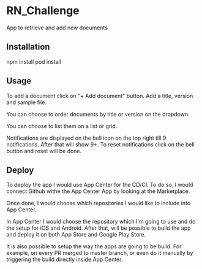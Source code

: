 # RN_Challenge

App to retrieve and add new documents

## Installation

npm install
pod install

## Usage

To add a document click on "+ Add document" button. Add a title, version and sample file.

You can choose to order documents by title or version on the dropdown.

You can choose to list them on a list or grid.

Notifications are displayed on the bell icon on the top right till 9 notifications. After that will show 9+. To reset
notifications click on the bell button and reset will be done.

## Deploy

To deploy the app I would use App Center for the CD/CI. To do so, I would connect Github withe the App Center App by looking at the Marketplace.

Once done, I would choose which repositories I would like to include into App Center.

In App Center I would choose the repository which I'm going to use and do the setup for iOS and Android. After that, will be possible to build the app and deploy it on both App Store and Google Play Store.

It is also possible to setup the way the apps are going to be build. For example, on every PR merged to master branch, or even do it manually by triggering the build directly inside App Center.
